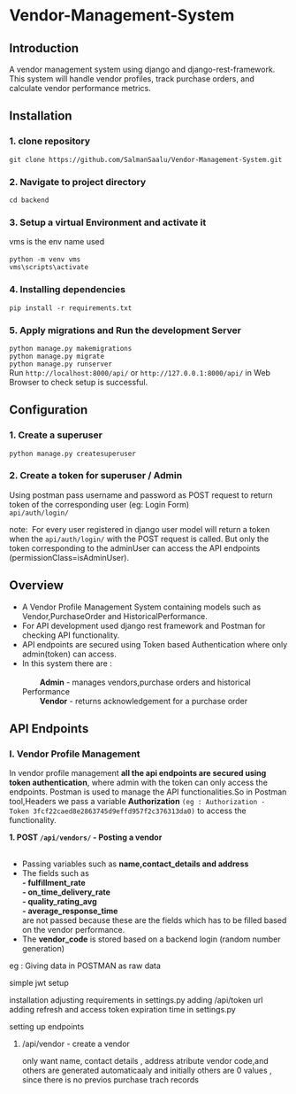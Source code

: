 # Vendor-Management-System

## Introduction
A vendor management system using django and django-rest-framework.
This system will handle vendor profiles, track purchase orders, and calculate vendor performance metrics.

## Installation
### 1. clone repository
`git clone https://github.com/SalmanSaalu/Vendor-Management-System.git`
### 2. Navigate to project directory
`cd backend`
### 3. Setup a virtual Environment and activate it
vms is the env name used <br/><br/>
`python -m venv vms` <br/>
`vms\scripts\activate`
### 4. Installing dependencies
`pip install -r requirements.txt`
### 5. Apply migrations and Run the development Server
`python manage.py makemigrations`<br/>
`python manage.py migrate` <br/>
`python manage.py runserver` <br/>
Run `http://localhost:8000/api/` or `http://127.0.0.1:8000/api/` in Web Browser to check setup is successful.

## Configuration
### 1. Create a superuser
`python manage.py createsuperuser`
### 2. Create a token for superuser / Admin 
Using postman pass username and password as POST request to return token of the corresponding user (eg: Login Form) <br/>
`api/auth/login/` <br/>

note:&nbsp; For every user registered in django user model will return a token when the `api/auth/login/` with the POST request is called.
But only the token corresponding to the adminUser can access the API endpoints (permissionClass=isAdminUser).


## Overview
- A Vendor Profile Management System containing models such as Vendor,PurchaseOrder and HistoricalPerformance.<br/>
- For API development used django rest framework and Postman for checking API functionality.<br/>
- API endpoints are secured using Token based Authentication where only admin(token) can access.
- In this system there are :<br/><br/>
&nbsp; &nbsp; &nbsp; &nbsp; **Admin**  - manages vendors,purchase orders and historical Performance  <br/>
&nbsp; &nbsp; &nbsp; &nbsp; **Vendor** - returns acknowledgement for a purchase order <br/>

## API Endpoints
### I. Vendor Profile Management
In vendor profile management **all the api endpoints are secured using token authentication**, where admin with the token can only access the endpoints.
Postman is used to manage the API functionalities.So in Postman tool,Headers we pass a variable **Authorization** `(eg : Authorization - Token 3fcf22caed8e2863745d9effd957f2c376313da0)`
to access the functionality.

**1. POST `/api/vendors/` - Posting a vendor**<br/><br/>
- Passing variables such as **name,contact_details and address**
- The fields such as <br/>
      **- fulfillment_rate <br/>
      - on_time_delivery_rate<br/>
      - quality_rating_avg<br/>
      - average_response_time**<br/>
      are not passed because these are the fields which has to be filled based on the vendor performance.
- The **vendor_code** is stored based on a backend login (random number generation)

eg : Giving data in POSTMAN as raw data


simple jwt setup

installation
adjusting requirements in settings.py 
adding /api/token url 
adding refresh and access token expiration time in settings.py

setting up endpoints
1. /api/vendor - create a vendor

   only want name, contact details , address atribute
   vendor code,and others are generated automaticaaly and initially others are 0 values , since there is no previos purchase trach records

   
